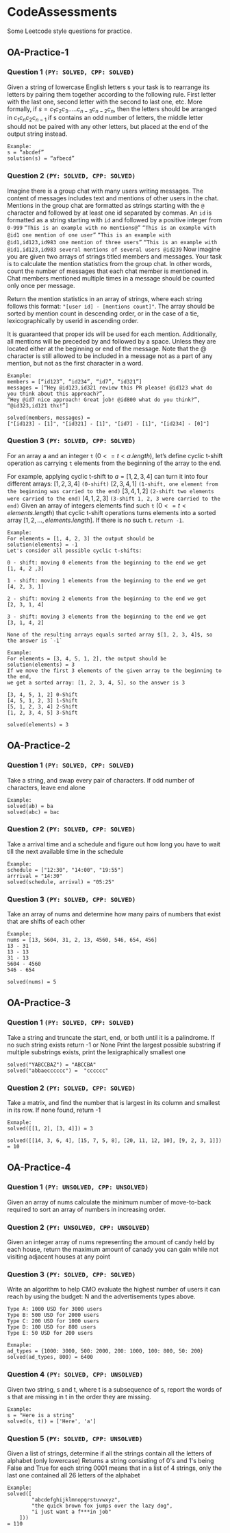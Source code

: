 # CodeAssessments
Some Leetcode style questions for practice. 

## OA-Practice-1 

### Question 1 `(PY: SOLVED, CPP: SOLVED)`
Given a string of lowercase English letters s your task is to rearrange its letters by pairing them together according to the following rule. First letter with the last one, second letter with the second to last one, etc. More formally, if $s = c_1c_2c_3…..c_{n-3}c_{n-2}c_n$, then the letters should be arranged in $c_1c_nc_2c_{n-1}$ if s contains an odd number of letters, the middle letter should not be paired with any other letters, but placed at the end of the output string instead. 
```
Example:
s = “abcdef”
solution(s) = “afbecd”
```


### Question 2 `(PY: SOLVED, CPP: SOLVED)`
Imagine there is a group chat with many users writing messages. The content of messages includes text and mentions of other users in the chat. Mentions in the group chat are formatted as strings starting with the `@` character and followed by at least one id separated by commas. An `id` is formatted as a string starting with `id` and followed by a positive integer from ```0-999```
`“This is an example with no mentions@”`
`“This is an example with @id1 one mention of one user”`
`“This is an example with @id1,id123,id983 one mention of three users”`
`“This is an example with @id1,id123,id983 several mentions of several users @id239`
    Now imagine you are given two arrays of strings titled members and messages. Your task is to calculate the mention statistics from the group chat. In other words, count the number of messages that each chat member is mentioned in. Chat members mentioned multiple times in a message should be counted only once per message.

Return the mention statistics in an array of strings, where each string follows this format: ```"[user id] - [mentions count]"```. The array should be sorted by mention count in descending order, or in the case of a tie, lexicographically by userid in ascending order.

It is guaranteed that proper ids will be used for each mention. Additionally, all mentions will be preceded by and followed by a space. Unless they are located either at the beginning or end of the message. Note that the @ character is still allowed to be included in a message not as a part of any mention, but not as the first character in a word. 
```
Example:  
members = [“id123”, “id234”, “id7”, “id321”]
messages = [“Hey @id123,id321 review this PR please! @id123 what do you think about this approach?”, 
“Hey @id7 nice approach! Great job! @id800 what do you think?”, “@id323,id121 thx!”]

solved(members, messages) =
["[id123] - [1]", "[id321] - [1]", "[id7] - [1]", "[id234] - [0]"]
```


### Question 3 `(PY: SOLVED, CPP: SOLVED)`
For an array a and an integer `t` $(0 <= t < a.length)$, let’s define cyclic t-shift operation as carrying `t` elements from the beginning of the array to the end. 

For example, applying cyclic t-shift to $a = [1, 2, 3, 4]$ can turn it into four different arrays:
$[1, 2, 3, 4]$ `(0-shift)`
$[2, 3, 4, 1]$ `(1-shift, one element from the beginning was carried to the end)`
$[3, 4, 1, 2]$ `(2-shift two elements were carried to the end)`
$[4, 1, 2, 3]$ `(3-shift 1, 2, 3 were carried to the end)`
Given an array of integers elements find such `t` $(0 <= t < elements.length)$ that cyclic t-shift operations turns elements into a sorted array $[1, 2, . . . , elements.length]$. If there is no such `t`. `return -1`. 
```
Example: 
For elements = [1, 4, 2, 3] the output should be 
solution(elements) = -1 
Let's consider all possible cyclic t-shifts: 

0 - shift: moving 0 elements from the beginning to the end we get
[1, 4, 2 ,3]

1 - shift: moving 1 elements from the beginning to the end we get
[4, 2, 3, 1]

2 - shift: moving 2 elements from the beginning to the end we get
[2, 3, 1, 4]

3 - shift: moving 3 elements from the beginning to the end we get
[3, 1, 4, 2] 

None of the resulting arrays equals sorted array $[1, 2, 3, 4]$, so the answer is `-1`
```
```
Example:
For elements = [3, 4, 5, 1, 2], the output should be solution(elements) = 3
If we move the first 3 elements of the given array to the beginning to the end, 
we get a sorted array: [1, 2, 3, 4, 5], so the answer is 3

[3, 4, 5, 1, 2] 0-Shift
[4, 5, 1, 2, 3] 1-Shift
[5, 1, 2, 3, 4] 2-Shift
[1, 2, 3, 4, 5] 3-Shift

solved(elements) = 3
```


## OA-Practice-2

### Question 1 `(PY: SOLVED, CPP: SOLVED)`
Take a string, and swap every pair of characters. If odd number of characters, leave end alone
```
Example:
solved(ab) = ba
solved(abc) = bac
```

### Question 2 `(PY: SOLVED, CPP: SOLVED)`
Take a arrival time and a schedule and figure out how long you have to wait till the next available time in the schedule
```
Example:
schedule = ["12:30", "14:00", "19:55"]
arrrival = "14:30"
solved(schedule, arrival) = "05:25"
```

### Question 3 `(PY: SOLVED, CPP: SOLVED)`
Take an array of nums and determine how many pairs of numbers that exist that are shifts of each other
```
Example:
nums = [13, 5604, 31, 2, 13, 4560, 546, 654, 456]
13 - 31
13 - 13
31 - 13
5604 - 4560
546 - 654

solved(nums) = 5
```
## OA-Practice-3

### Question 1 `(PY: SOLVED, CPP: SOLVED)`
Take a string and truncate the start, end, or both until it is a palindrome.
If no such string exists return -1 or None
Print the largest possible substring
if multiple substrings exists, print the lexigraphically smallest one
```
solved("YABCCBAZ") = "ABCCBA"
solved("abbaecccccc") =  "cccccc"
```

### Question 2 `(PY: SOLVED, CPP: SOLVED)`
Take a matrix, and find the number that is largest in its column and smallest in its row.
If none found, return -1
```
Exmaple:
solved([[1, 2], [3, 4]]) = 3

solved([[14, 3, 6, 4], [15, 7, 5, 8], [20, 11, 12, 10], [9, 2, 3, 1]]) = 10

```

## OA-Practice-4

### Question 1 `(PY: UNSOLVED, CPP: UNSOLVED)`
Given an array of nums calculate the minimum number of move-to-back required to sort an array of numbers in increasing order. 


### Question 2 `(PY: UNSOLVED, CPP: UNSOLVED)`
Given an integer array of nums representing the amount of candy held by each house, return the maximum amount of canady you can gain while not visiting adjacent houses at any point


### Question 3 `(PY: SOLVED, CPP: SOLVED)`

Write an algorithm to help CMO evaluate the highest number of users it can reach by using the budget: N and the advertisements types above.
```
Type A: 1000 USD for 3000 users
Type B: 500 USD for 2000 users
Type C: 200 USD for 1000 users
Type D: 100 USD for 800 users
Type E: 50 USD for 200 users

Exmaple:
ad_types = {1000: 3000, 500: 2000, 200: 1000, 100: 800, 50: 200} 
solved(ad_types, 800) = 6400
```


### Question 4 `(PY: SOLVED, CPP: UNSOLVED)`
Given two string, s and t, where t is a subsequence of s, report the words of s that are missing in t in the order they are missing.
```
Example:
s = "Here is a string"
solved(s, t)) = ['Here', 'a']
```

### Question 5 `(PY: SOLVED, CPP: UNSOLVED)`
Given a list of strings, determine if all the strings contain all the letters of alphabet (only lowercase)
Returns a string consisting of 0's and 1's being False and True for each string
0001 means that in a list of 4 strings, only the last one contained all 26 letters of the alphabet

```
Example:
solved([
        "abcdefghijklmnopqrstuvwxyz",
        "the quick brown fox jumps over the lazy dog",
        "i just want a f***in job"
    ]))
= 110
```
